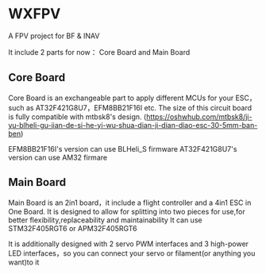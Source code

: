 # WXFPV
A FPV project for BF &amp; INAV

It include 2 parts for now：
Core Board and Main Board

## Core Board

Core Board is an exchangeable part to apply different MCUs for your ESC，such as AT32F421G8U7，EFM8BB21F16I etc.
The size of this circuit board is fully compatible with mtbsk8's design.
(https://oshwhub.com/mtbsk8/ji-yu-blheli-gu-jian-de-si-he-yi-wu-shua-dian-ji-dian-diao-esc-30-5mm-ban-ben)

EFM8BB21F16I's version can use BLHeli_S firmware
AT32F421G8U7's version can use AM32 firmare

## Main Board

Main Board is an 2in1 board，it include a flight controller and a 4in1 ESC in One Board.
It is designed to allow for splitting into two pieces for use,for better flexibility,replaceability and maintainability
It can use STM32F405RGT6 or APM32F405RGT6

It is additionally designed with 2 servo PWM interfaces and 3 high-power LED interfaces，so you can connect your servo or filament(or anything you want)to it
